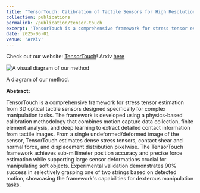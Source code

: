 ```yaml
---
title: "TensorTouch: Calibration of Tactile Sensors for High Resolution Stress Tensor and Deformation for Dexterous Manipulation"
collection: publications
permalink: /publication/tensor-touch
excerpt: 'TensorTouch is a comprehensive framework for stress tensor estimation from 3D optical tactile sensors, combining finite element analysis with deep learning to extract detailed contact information including stress tensors, deformation fields, and force distributions at pixel-level resolution.'
date: 2025-06-01
venue: 'ArXiv'
---
```


Check out our website: [TensorTouch](https://tensor-touch.github.io/)! Arxiv [here](https://arxiv.org/abs/2506.08291)

 <img src="/files/paper_images/tensor-touch.png" alt="A visual diagram of our method">

 A diagram of our method.

<b>Abstract:</b>

TensorTouch is a comprehensive framework for stress tensor estimation from 3D optical tactile sensors designed specifically for complex manipulation tasks. The framework is developed using a physics-based calibration methodology that combines motion capture data collection, finite element analysis, and deep learning to extract detailed contact information from tactile images. From a single undeformed/deformed image of the sensor, TensorTouch estimates dense stress tensors, contact shear and normal force, and displacement distribution pixelwise. The TensorTouch framework achieves sub-millimeter position accuracy and precise force estimation while supporting large sensor deformations crucial for manipulating soft objects. Experimental validation demonstrates 90% success in selectively grasping one of two strings based on detected motion, showcasing the framework's capabilities for dexterous manipulation tasks.
